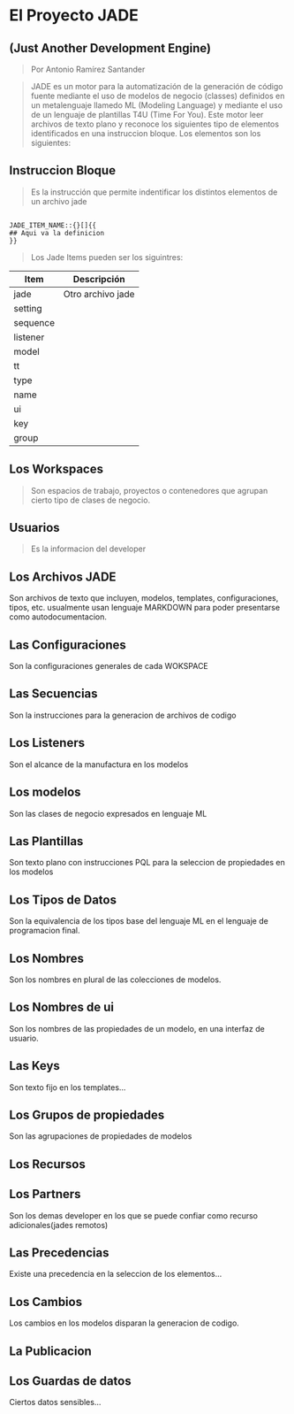 # El Proyecto JADE
## (Just Another Development Engine)
> Por Antonio Ramírez Santander

> JADE es un motor para la automatización de la generación de código fuente mediante el uso
> de modelos de negocio (classes) definidos en un metalenguaje llamedo ML (Modeling Language) y 
> mediante el uso de un lenguaje de plantillas T4U (Time For You).
> Este motor leer archivos de texto plano y reconoce los siguientes tipo de elementos
> identificados en una instruccion bloque. Los elementos son los siguientes: 

## Instruccion Bloque 
> Es la instrucción que permite indentificar los distintos elementos de un archivo jade
```jade

JADE_ITEM_NAME::{}[]{{
## Aqui va la definicion
}}

```
> Los Jade Items pueden ser los siguintres:

|Item|Descripción|
|----|----|
| jade| Otro archivo jade |
|setting||
|sequence||
|listener||
|model||
|tt||
|type||
|name||
|ui||
|key||
|group||


## Los Workspaces 
> Son espacios de trabajo, proyectos o contenedores que agrupan cierto tipo de clases de negocio. 
>

## Usuarios
> Es la informacion del developer

## Los Archivos JADE
 Son archivos de texto que incluyen, modelos, templates, configuraciones, tipos, etc. usualmente 
 usan lenguaje MARKDOWN para poder presentarse como autodocumentacion.

## Las Configuraciones
Son la configuraciones generales de cada WOKSPACE

## Las Secuencias
Son la instrucciones para la generacion de archivos de codigo

## Los Listeners
Son el alcance de la manufactura en los modelos

## Los modelos
Son las clases de negocio expresados en lenguaje ML 

## Las Plantillas
Son texto plano con instrucciones PQL para la seleccion de propiedades en los modelos
 
## Los Tipos de Datos
Son la equivalencia de los tipos base del lenguaje ML en el lenguaje de programacion final.
 
## Los Nombres
Son los nombres en plural de las colecciones de modelos.  

## Los Nombres de ui
Son los nombres de las propiedades de un modelo, en una interfaz de usuario.

## Las Keys
Son texto fijo en los templates...

## Los Grupos de propiedades 
Son las agrupaciones de propiedades de modelos

## Los Recursos 

## Los Partners
Son los demas developer en los que se puede confiar como recurso adicionales(jades remotos)

## Las Precedencias
Existe una precedencia en la seleccion de los elementos...

## Los Cambios
Los cambios en los modelos disparan la generacion de codigo.

## La Publicacion

## Los Guardas de datos
Ciertos datos sensibles...